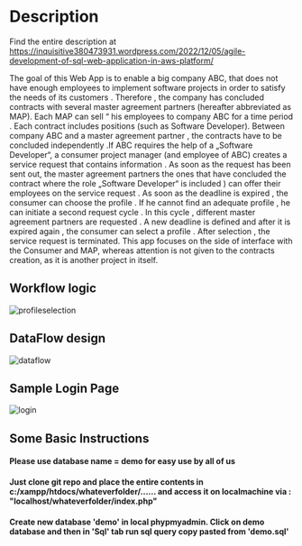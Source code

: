 # Description
Find the entire description at https://inquisitive380473931.wordpress.com/2022/12/05/agile-development-of-sql-web-application-in-aws-platform/  

The goal of this Web App is to enable a big company ABC, that does not have enough employees to implement software projects in order to satisfy the needs of its customers . Therefore , the company has concluded contracts with several master agreement partners (hereafter abbreviated as MAP). Each MAP can sell “ his employees to company ABC for a time period . Each contract includes positions (such as Software Developer). Between company ABC and a master agreement partner , the contracts have to be concluded independently .If ABC requires the help of a „Software Developer“, a consumer project manager (and employee of ABC) creates a service request that contains information . As soon as the request has been sent out, the master agreement partners the ones that have concluded the contract where the role „Software Developer“ is included ) can offer their employees on the service request . As soon as the deadline is expired , the consumer can choose the profile . If he cannot find an adequate profile , he can initiate a second request cycle . In this cycle , different master agreement partners are requested . A new deadline is defined and after it is expired again , the consumer can select a profile . After selection , the service request is terminated. This app focuses on the side of interface with the Consumer and MAP, whereas attention is not given to the contracts creation, as it is another project in itself.

## Workflow logic
![profileselection](https://user-images.githubusercontent.com/74201141/209576633-8c5d536e-6e98-483b-b634-f5ca00334a4c.png)  

## DataFlow design
![dataflow](https://user-images.githubusercontent.com/74201141/209577016-56828691-2608-4f3b-a560-4a0fa59bb675.png)  

## Sample Login Page
![login](https://user-images.githubusercontent.com/74201141/209576523-64f05b27-7657-47f1-9b31-d7953add135b.png)

## Some Basic Instructions
 #### Please use database name = demo for easy use by all of us
 #### Just clone git repo and place the entire contents in c:/xampp/htdocs/whateverfolder/...... and access it on localmachine via : "localhost/whateverfolder/index.php"
 
 #### Create new database 'demo' in local phypmyadmin. Click on demo database and then in 'Sql' tab run sql query copy pasted from 'demo.sql'

